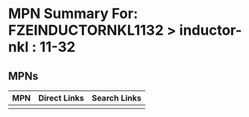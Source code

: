 



# MPN Summary For: FZEINDUCTORNKL1132 > inductor-nkl : 11-32

## MPNs
  

|MPN|Direct Links|Search Links|
| :--- | :--- | :--- |
||||

